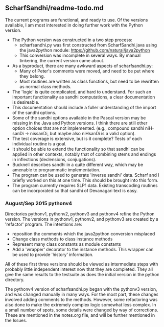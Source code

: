 ## ScharfSandhi/readme-todo.md


The current programs are functional, and ready to use.
Of the versions available, I am most interested in doing further work with
the Python version.  
* The Python version was constructed in a two step process:
  * scharfsandhi.py was first constructed from ScharfSandhi.java using the
    java2python module: https://github.com/natural/java2python
  * This conversion was incomplete in several ways.  By manual tinkering,
    the current version came about.
* As a byproduct, there are many awkward aspects of scharfsandhi.py:
  * Many of Peter's comments were moved, and need to be put where they belong.
  * Most routines are written as class functions, but need to be rewritten
    as normal class methods.  
* The 'logic' is quite complicated, and hard to understand.  For such an
  important functionality as sandhi computations,  a clear documentation 
  is desireable.
* This documentation should include a fuller understanding of the import of
  the sandhi options.
* Some of the sandhi options available in the Pascal version may be missing
  in the Java and Python versions. I think there are still other option choices
  that are not implemented. (e.g., compound sandhi niH-sanDi -> nissanDi, but
  maybe also niHsanDi is a valid option).
* The test coverage is extensive, but is it complete?
  Tests of each individual routine is a goal.
* It should be able to extend the functionality so that sandhi can be
  applied in other contexts, notably that of combining stems and endings in
  inflections (declensions, conjugations).  
* Bucknell describes sandhi in a quite different way, which may be amenable
  to programmatic implementation. 
* The program can be used to generate 'inverse sandhi' data. Scharf and I 
  briefly worked on this at one time.  This should be brought into this form.
* The program currently requires SLP1 data. Existing transcoding routines
  can be incorporated so that sandhi of Devanagari text is easy.


### August/Sep 2015 pythonv4 

Directories pythonv1, pythonv2, pythonv3 and pythonv4 refine the Python
version.  The versions in pythonv1, pythonv2, and pythonv3 are created by
a 'refactor' program.  The intentions are:
* reposition the comments which the java2python conversion misplaced
* Change class methods to class instance methods
* Represent many class constants as module constants
* Add a 'wrapper' decorator to the instance methods.  This wrapper can
  be used to provide 'history' information.

All of these first three versions should be viewed as intermediate steps
with probably little independent interest now that they are completed.
They all give the same results to the testsuite as does the initial version
in the python directory.

The pythonv4 version of scharfsandhi.py began with the pythonv3 version, and
was changed manually in many ways. For the most part, these changes 
involved adding comments to the methods.  However,  some refactoring was
also done to make the extremely complex logic somewhat less complex.
In a small number of spots, some details were changed by way of corrections.
These are mentioned in the notes.org file, and will be further mentioned
in the Issues.
